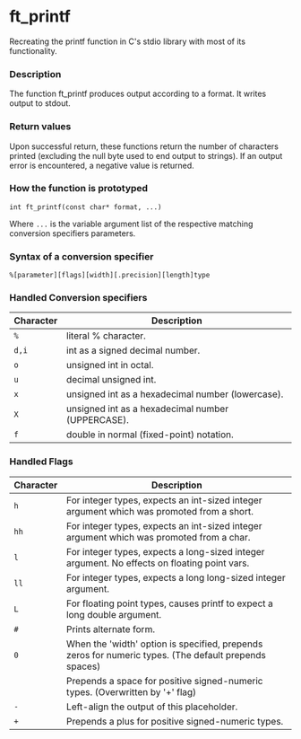 # ft_printf
Recreating the printf function in C's stdio library with most of its functionality.

<h3>Description</h3>
<p>The function ft_printf produces output according to a format. It writes output to stdout.</p>

<h3>Return values</h3>
<p>Upon successful return, these functions return the number of characters printed (excluding the null byte used to end output to strings). If an output error is encountered, a negative value is returned.</p>
<h3>How the function is prototyped</h3>
<code>int ft_printf(const char* format, ...)</code>
<p>Where <code>...</code> is the variable argument list of the respective matching conversion specifiers parameters.</p>

<h3>Syntax of a conversion specifier</h3>

<code>%[parameter][flags][width][.precision][length]type</code>

<h3>Handled Conversion specifiers</h3>

|Character | Description|
|----------|------------|
|<code>%</code> | literal % character.|
|<code>d,i</code> | int as a signed decimal number.|
|<code>o</code> | unsigned int in octal.|
|<code>u</code> | decimal unsigned int.|
|<code>x</code> | unsigned int as a hexadecimal number (lowercase).|
|<code>X</code> | unsigned int as a hexadecimal number (UPPERCASE).|
|<code>f</code> | double in normal (fixed-point) notation.|

<h3>Handled Flags</h3>

|Character | Description|
|----------|------------|
|<code>h</code> | For integer types, expects an int-sized integer argument which was promoted from a short.|
|<code>hh</code> | For integer types, expects an int-sized integer argument which was promoted from a char.|
|<code>l</code> | For integer types, expects a long-sized integer argument. No effects on floating point vars.|
|<code>ll</code> | For integer types, expects a long long-sized integer argument.|
|<code>L</code> | For floating point types, causes printf to expect a long double argument.|
|<code>#</code> | Prints alternate form.|
|<code>0</code> | When the 'width' option is specified, prepends zeros for numeric types. (The default prepends spaces)|
|<code> </code> | Prepends a space for positive signed-numeric types. (Overwritten by '+' flag)|
|<code>-</code> | Left-align the output of this placeholder.|
|<code>+</code> | Prepends a plus for positive signed-numeric types.|
